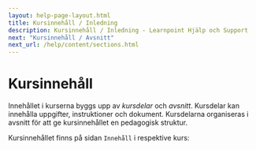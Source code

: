 ```yaml
---
layout: help-page-layout.html
title: Kursinnehåll / Inledning
description: Kursinnehåll / Inledning - Learnpoint Hjälp och Support
next: "Kursinnehåll / Avsnitt"
next_url: /help/content/sections.html
---
```


# Kursinnehåll

<!-- only-in-swedish.html -->

Innehållet i kurserna byggs upp av *kursdelar* och *avsnitt*. Kursdelar kan innehålla uppgifter, instruktioner och dokument. Kursdelarna organiseras i avsnitt för att ge kursinnehållet en pedagogisk struktur.

Kursinnehållet finns på sidan `Innehåll` i respektive kurs:

<!-- desktop-screenshot.html, { src: "_assets/content-page.png", alt: "Innehåll", theme: "light" } -->
